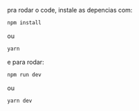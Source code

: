 pra rodar o code, instale as depencias com:
```js
npm install
```
ou
```js
yarn
```
e para rodar:

```js
npm run dev
```
ou
```js
yarn dev
```